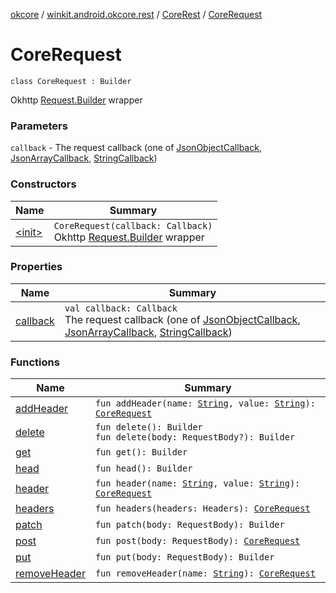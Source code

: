[okcore](../../../index.md) / [winkit.android.okcore.rest](../../index.md) / [CoreRest](../index.md) / [CoreRequest](./index.md)

# CoreRequest

`class CoreRequest : Builder`

Okhttp [Request.Builder](#) wrapper

### Parameters

`callback` - The request callback (one of [JsonObjectCallback](../../-json-object-callback/index.md), [JsonArrayCallback](../../-json-array-callback/index.md), [StringCallback](../../-string-callback/index.md))

### Constructors

| Name | Summary |
|---|---|
| [&lt;init&gt;](-init-.md) | `CoreRequest(callback: Callback)`<br>Okhttp [Request.Builder](#) wrapper |

### Properties

| Name | Summary |
|---|---|
| [callback](callback.md) | `val callback: Callback`<br>The request callback (one of [JsonObjectCallback](../../-json-object-callback/index.md), [JsonArrayCallback](../../-json-array-callback/index.md), [StringCallback](../../-string-callback/index.md)) |

### Functions

| Name | Summary |
|---|---|
| [addHeader](add-header.md) | `fun addHeader(name: `[`String`](https://kotlinlang.org/api/latest/jvm/stdlib/kotlin/-string/index.html)`, value: `[`String`](https://kotlinlang.org/api/latest/jvm/stdlib/kotlin/-string/index.html)`): `[`CoreRequest`](./index.md) |
| [delete](delete.md) | `fun delete(): Builder`<br>`fun delete(body: RequestBody?): Builder` |
| [get](get.md) | `fun get(): Builder` |
| [head](head.md) | `fun head(): Builder` |
| [header](header.md) | `fun header(name: `[`String`](https://kotlinlang.org/api/latest/jvm/stdlib/kotlin/-string/index.html)`, value: `[`String`](https://kotlinlang.org/api/latest/jvm/stdlib/kotlin/-string/index.html)`): `[`CoreRequest`](./index.md) |
| [headers](headers.md) | `fun headers(headers: Headers): `[`CoreRequest`](./index.md) |
| [patch](patch.md) | `fun patch(body: RequestBody): Builder` |
| [post](post.md) | `fun post(body: RequestBody): `[`CoreRequest`](./index.md) |
| [put](put.md) | `fun put(body: RequestBody): Builder` |
| [removeHeader](remove-header.md) | `fun removeHeader(name: `[`String`](https://kotlinlang.org/api/latest/jvm/stdlib/kotlin/-string/index.html)`): `[`CoreRequest`](./index.md) |
